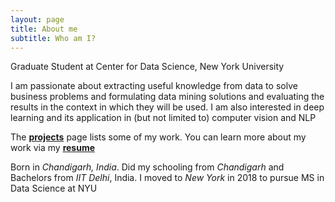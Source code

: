 ```yaml
---
layout: page
title: About me
subtitle: Who am I?
---
```


<i class="fa fa-institution"></i> Graduate Student at Center for Data Science, New York University


<i class="fa fa-code"></i>   I am passionate about extracting useful knowledge from data to solve business problems and formulating data mining solutions and evaluating the results in the context in which they will be used. I am also interested in deep learning and its application in (but not limited to) computer vision and NLP


<i class="fa fa-file-pdf-o"></i> The **[projects]()** page lists some of my work. You can learn more about my work via my **[resume]()**


<i class="fa fa-globe"></i> Born in *Chandigarh, India*. Did my schooling from *Chandigarh* and Bachelors from *IIT Delhi*, India. I moved to *New York* in 2018 to pursue MS in Data Science at NYU

